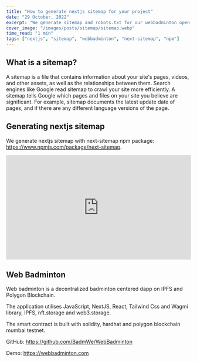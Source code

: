 ```yaml
---
title: "How to generate nextjs sitemap for your project"
date: "29 October, 2022"
excerpt: "We generate sitemap and robots.txt for our webbadminton open-source nextjs project with help of next-sitemap."
cover_image: "/images/posts/sitemap/sitemap.webp"
time_read: "1 min"
tags: ["nextjs", "sitemap", "webbadminton", "next-sitemap", "npm"]
---
```


## What is a sitemap?

A sitemap is a file that contains information about your site's pages, videos, and other assets, as well as the relationships between them. Search engines like Google read sitemap to crawl your site more efficiently. A sitemap tells Google which pages and files on your site you believe are significant. For example, sitemap  documents the latest update date of pages, and if there are any different language versions of the page.

## Generating nextjs sitemap

We generate nextjs sitemap with next-sitemap npm package: https://www.npmjs.com/package/next-sitemap.

<div style="position: relative; padding-bottom: 56.25%;">
    <iframe style="border: 1; top: 0; left: 0; width: 100%; height: 100%; position: absolute;" src="https://www.youtube.com/embed/Dud9a8ShCVM?autoplay=1&mute=1" title="YouTube video player" frameborder="0" allow="accelerometer; autoplay; clipboard-write; encrypted-media; gyroscope; picture-in-picture" allowfullscreen></iframe>
</div>

## Web Badminton

Web badminton is a decentralized badminton centered dapp on IPFS and Polygon Blockchain.

The application utilises JavaScript, NextJS, React, Tailwind Css and Wagmi library, IPFS, nft.storage and web3.storage.

The smart contract is built with solidity, hardhat and polygon blockchain mumbai testnet.

GitHub: https://github.com/BadmWe/WebBadminton

Demo: https://webbadminton.com
